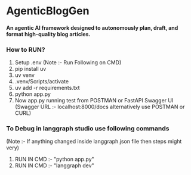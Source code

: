 # AgenticBlogGen
#### An agentic AI framework designed to autonomously plan, draft, and format high-quality blog articles.


### How to RUN?
1. Setup .env
(Note :- Run Following on CMD)
2. pip install uv
3. uv venv
4. .venv/Scripts/activate
3. uv add -r requirements.txt
4. python app.py
5. Now app.py running test from POSTMAN or FastAPI Swagger UI (Swagger URL :- localhost:8000/docs alternatively use POSTMAN or CURL)

### To Debug in langgraph studio use following commands

(Note :- If anything changed inside langgraph.json file then steps might very)

1. RUN IN CMD :- "python app.py"
2. RUN IN CMD :- "langgraph dev"

